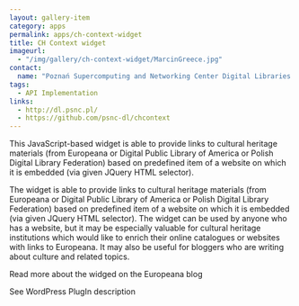 ```yaml
---
layout: gallery-item
category: apps
permalink: apps/ch-context-widget
title: CH Context widget
imageurl: 
  - "/img/gallery/ch-context-widget/MarcinGreece.jpg"
contact:
  name: "Poznań Supercomputing and Networking Center Digital Libraries Team - Marcin Mielnicki, Ola Nowak, Krzysztof Sielski and Marcin Werla"
tags: 
  - API Implementation
links:
  - http://dl.psnc.pl/
  - https://github.com/psnc-dl/chcontext
---
```


This JavaScript-based widget is able to provide links to cultural heritage materials (from Europeana or Digital Public Library of America or Polish Digital Library Federation) based on predefined item of a website on which it is embedded (via given JQuery HTML selector).

The widget is able to provide links to cultural heritage materials (from Europeana or Digital Public Library of America or Polish Digital Library Federation) based on predefined item of a website on which it is embedded (via given JQuery HTML selector). The widget can be used by anyone who has a website, but it may be especially valuable for cultural heritage institutions which would like to enrich their online catalogues or websites with links to Europeana. It may also be useful for bloggers who are writing about culture and related topics.

Read more about the widged on the Europeana blog

See WordPress PlugIn description
